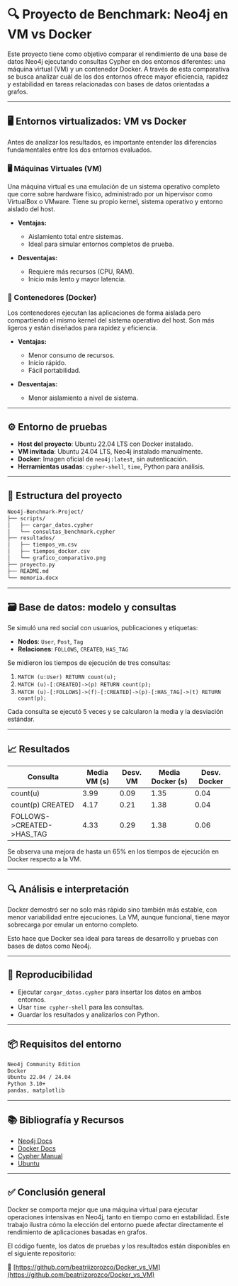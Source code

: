 # 🔍 Proyecto de Benchmark: Neo4j en VM vs Docker

Este proyecto tiene como objetivo comparar el rendimiento de una base de datos Neo4j ejecutando consultas Cypher en dos entornos diferentes: una máquina virtual (VM) y un contenedor Docker. A través de esta comparativa se busca analizar cuál de los dos entornos ofrece mayor eficiencia, rapidez y estabilidad en tareas relacionadas con bases de datos orientadas a grafos.

---

## 🖥️ Entornos virtualizados: VM vs Docker

Antes de analizar los resultados, es importante entender las diferencias fundamentales entre los dos entornos evaluados.

### 🖥️ Máquinas Virtuales (VM)

Una máquina virtual es una emulación de un sistema operativo completo que corre sobre hardware físico, administrado por un hipervisor como VirtualBox o VMware. Tiene su propio kernel, sistema operativo y entorno aislado del host.

* **Ventajas:**

  * Aislamiento total entre sistemas.
  * Ideal para simular entornos completos de prueba.
* **Desventajas:**

  * Requiere más recursos (CPU, RAM).
  * Inicio más lento y mayor latencia.

### 🚢 Contenedores (Docker)

Los contenedores ejecutan las aplicaciones de forma aislada pero compartiendo el mismo kernel del sistema operativo del host. Son más ligeros y están diseñados para rapidez y eficiencia.

* **Ventajas:**

  * Menor consumo de recursos.
  * Inicio rápido.
  * Fácil portabilidad.
* **Desventajas:**

  * Menor aislamiento a nivel de sistema.

---

## ⚙️ Entorno de pruebas

* **Host del proyecto**: Ubuntu 22.04 LTS con Docker instalado.
* **VM invitada**: Ubuntu 24.04 LTS, Neo4j instalado manualmente.
* **Docker**: Imagen oficial de `neo4j:latest`, sin autenticación.
* **Herramientas usadas**: `cypher-shell`, `time`, Python para análisis.

---

## 📂 Estructura del proyecto

```bash
Neo4j-Benchmark-Project/
├── scripts/
│   ├── cargar_datos.cypher
│   └── consultas_benchmark.cypher
├── resultados/
│   ├── tiempos_vm.csv
│   ├── tiempos_docker.csv
│   └── grafico_comparativo.png
├── proyecto.py
├── README.md
└── memoria.docx
```

---

## 🗃️ Base de datos: modelo y consultas

Se simuló una red social con usuarios, publicaciones y etiquetas:

* **Nodos**: `User`, `Post`, `Tag`
* **Relaciones**: `FOLLOWS`, `CREATED`, `HAS_TAG`

Se midieron los tiempos de ejecución de tres consultas:

1. `MATCH (u:User) RETURN count(u);`
2. `MATCH (u)-[:CREATED]->(p) RETURN count(p);`
3. `MATCH (u)-[:FOLLOWS]->(f)-[:CREATED]->(p)-[:HAS_TAG]->(t) RETURN count(p);`

Cada consulta se ejecutó 5 veces y se calcularon la media y la desviación estándar.

---

## 📈 Resultados

| Consulta                   | Media VM (s) | Desv. VM | Media Docker (s) | Desv. Docker |
| -------------------------- | ------------ | -------- | ---------------- | ------------ |
| count(u)                   | 3.99         | 0.09     | 1.35             | 0.04         |
| count(p) CREATED           | 4.17         | 0.21     | 1.38             | 0.04         |
| FOLLOWS->CREATED->HAS\_TAG | 4.33         | 0.29     | 1.38             | 0.06         |

Se observa una mejora de hasta un 65% en los tiempos de ejecución en Docker respecto a la VM.

---

## 🔍 Análisis e interpretación

Docker demostró ser no solo más rápido sino también más estable, con menor variabilidad entre ejecuciones. La VM, aunque funcional, tiene mayor sobrecarga por emular un entorno completo.

Esto hace que Docker sea ideal para tareas de desarrollo y pruebas con bases de datos como Neo4j.

---

## 🧪 Reproducibilidad

* Ejecutar `cargar_datos.cypher` para insertar los datos en ambos entornos.
* Usar `time cypher-shell` para las consultas.
* Guardar los resultados y analizarlos con Python.

---

## 📦 Requisitos del entorno

```bash
Neo4j Community Edition
Docker
Ubuntu 22.04 / 24.04
Python 3.10+
pandas, matplotlib
```

---

## 📚 Bibliografía y Recursos

* [Neo4j Docs](https://neo4j.com/docs/)
* [Docker Docs](https://docs.docker.com/)
* [Cypher Manual](https://neo4j.com/docs/cypher-refcard/current/)
* [Ubuntu](https://ubuntu.com)

---

## ✅ Conclusión general

Docker se comporta mejor que una máquina virtual para ejecutar operaciones intensivas en Neo4j, tanto en tiempo como en estabilidad. Este trabajo ilustra cómo la elección del entorno puede afectar directamente el rendimiento de aplicaciones basadas en grafos.

El código fuente, los datos de pruebas y los resultados están disponibles en el siguiente repositorio:

🔗 [https://github.com/beatriizorozco/Docker_vs_VM](https://github.com/beatriizorozco/Docker_vs_VM)
